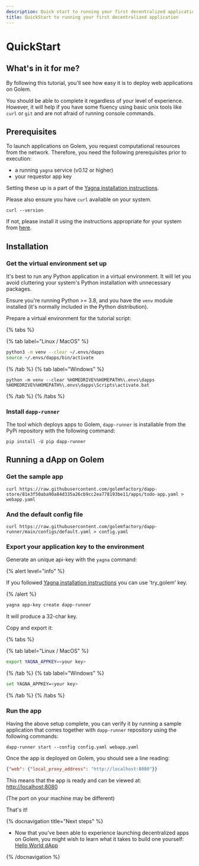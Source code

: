```yaml
---
description: Quick start to running your first decentralized application on Golem
title: QuickStart to running your first decentralized application
---
```


# QuickStart

## What's in it for me?

By following this tutorial, you'll see how easy it is to deploy web applications on Golem.

You should be able to complete it regardless of your level of experience. However, it will help if you have some fluency using basic unix tools like `curl` or `git` and are not afraid of running console commands.

## Prerequisites

To launch applications on Golem, you request computational resources from the network. Therefore, you need the following prerequisites prior to execution:

* a running `yagna` service (v0.12 or higher)
* your requestor app key

Setting these up is a part of the [Yagna installation instructions](/docs/creators/javascript/examples/tools/yagna-installation-for-requestors). 

Please also ensure you have `curl` available on your system.

```shell
curl --version
```

If not, please install it using the instructions appropriate for your system from [here](https://curl.se/download.html).

## Installation

### Get the virtual environment set up

It's best to run any Python application in a virtual environment. It will let you avoid cluttering your system's Python installation with unnecessary packages.

Ensure you're running Python >= 3.8, and you have the `venv` module installed (it's normally included in the Python distribution).

Prepare a virtual environment for the tutorial script:

{% tabs %}

{% tab label="Linux / MacOS" %}
```bash
python3 -m venv --clear ~/.envs/dapps
source ~/.envs/dapps/bin/activate
```
{% /tab %}
{% tab label="Windows" %}
```shell
python -m venv --clear %HOMEDRIVE%%HOMEPATH%\.envs\dapps
%HOMEDRIVE%%HOMEPATH%\.envs\dapps\Scripts\activate.bat
```
{% /tab %}
{% /tabs %}



### Install `dapp-runner`

The tool which deploys apps to Golem, `dapp-runner` is installable from the PyPi repository with the following command:

```shell
pip install -U pip dapp-runner
```

## Running a dApp on Golem

### Get the sample app

```
curl https://raw.githubusercontent.com/golemfactory/dapp-store/81e3f50aba90a84d335a26cb9cc2ea778193be11/apps/todo-app.yaml > webapp.yaml
```

### And the default config file

```
curl https://raw.githubusercontent.com/golemfactory/dapp-runner/main/configs/default.yaml > config.yaml
```

### Export your application key to the environment

Generate an unique api-key with the `yagna` command:

{% alert level="info" %}

If you followed [Yagna installation instructions](/docs/creators/javascript/examples/tools/yagna-installation-for-requestors) you can use 'try_golem' key.
 
{% /alert %}

```bash
yagna app-key create dapp-runner
```
It will produce a 32-char key. 

Copy and export it:

{% tabs %}

{% tab label="Linux / MacOS" %}
```bash
export YAGNA_APPKEY=<your key>
```
{% /tab %}
{% tab label="Windows" %}
```bash
set YAGNA_APPKEY=<your key>
```
{% /tab %}
{% /tabs %}

### Run the app

Having the above setup complete, you can verify it by running a sample application that comes together with `dapp-runner` repository using the following commands:

```shell
dapp-runner start --config config.yaml webapp.yaml 
```

Once the app is deployed on Golem, you should see a line reading:

```json
{"web": {"local_proxy_address": "http://localhost:8080"}}
```

This means that the app is ready and can be viewed at: [http://localhost:8080](http://localhost:8080)

(The port on your machine may be different)

That's it!


{% docnavigation title="Next steps" %}

- Now that you've been able to experience launching decentralized apps on Golem, you might wish to learn what it takes to build one yourself: [Hello World dApp](/docs/creators/dapps/hello-world-dapp)


{% /docnavigation %}